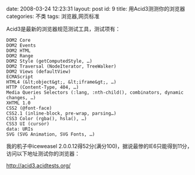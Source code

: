date: 2008-03-24 12:23:31
layout: post
id: 9
title: 用Acid3测测你的浏览器
categories: 不类
tags: 浏览器,网页标准

Acid3是最新的浏览器规范测试工具，测试项有：


	DOM2 Core
	DOM2 Events
	DOM2 HTML
	DOM2 Range
	DOM2 Style (getComputedStyle, …)
	DOM2 Traversal (NodeIterator, TreeWalker)
	DOM2 Views (defaultView)
	ECMAScript
	HTML4 (&lt;object&gt;, &lt;iframe&gt;, …)
	HTTP (Content-Type, 404, …)
	Media Queries Selectors (:lang, :nth-child(), combinators, dynamic changes, …)
	XHTML 1.0
	CSS2 (@font-face)
	CSS2.1 (inline-block, pre-wrap, parsing…)
	CSS3 Color (rgba(), hsla(), …)
	CSS3 UI (cursor)
	data: URIs
	SVG (SVG Animation, SVG Fonts, …)


我的机子中iceweasel 2.0.0.12得52分(满分100)，据说最惨的IE6只能得到11分，访问以下地址测试你的浏览器：

[http://acid3.acidtests.org/ ](http://acid3.acidtests.org/)
